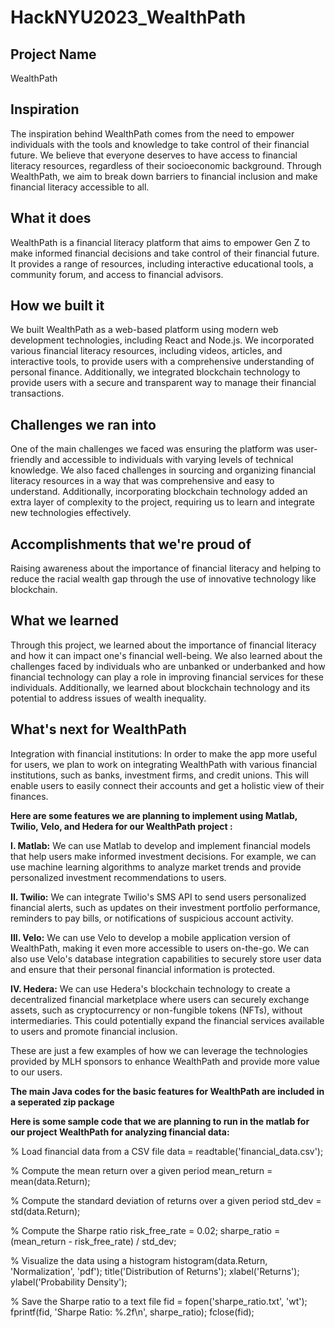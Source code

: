 # HackNYU2023_WealthPath

## Project Name
WealthPath

## Inspiration
The inspiration behind WealthPath comes from the need to empower individuals with the tools and knowledge to take control of their financial future. We believe that everyone deserves to have access to financial literacy resources, regardless of their socioeconomic background. Through WealthPath, we aim to break down barriers to financial inclusion and make financial literacy accessible to all.

## What it does
WealthPath is a financial literacy platform that aims to empower Gen Z to make informed financial decisions and take control of their financial future. It provides a range of resources, including interactive educational tools, a community forum, and access to financial advisors.

## How we built it
We built WealthPath as a web-based platform using modern web development technologies, including React and Node.js. We incorporated various financial literacy resources, including videos, articles, and interactive tools, to provide users with a comprehensive understanding of personal finance. Additionally, we integrated blockchain technology to provide users with a secure and transparent way to manage their financial transactions.

## Challenges we ran into
One of the main challenges we faced was ensuring the platform was user-friendly and accessible to individuals with varying levels of technical knowledge. We also faced challenges in sourcing and organizing financial literacy resources in a way that was comprehensive and easy to understand. Additionally, incorporating blockchain technology added an extra layer of complexity to the project, requiring us to learn and integrate new technologies effectively.

## Accomplishments that we're proud of
Raising awareness about the importance of financial literacy and helping to reduce the racial wealth gap through the use of innovative technology like blockchain.

## What we learned
Through this project, we learned about the importance of financial literacy and how it can impact one's financial well-being. We also learned about the challenges faced by individuals who are unbanked or underbanked and how financial technology can play a role in improving financial services for these individuals. Additionally, we learned about blockchain technology and its potential to address issues of wealth inequality.

## What's next for WealthPath
Integration with financial institutions: In order to make the app more useful for users, we plan to work on integrating WealthPath with various financial institutions, such as banks, investment firms, and credit unions. This will enable users to easily connect their accounts and get a holistic view of their finances.

**Here are some features we are planning to implement using Matlab, Twilio, Velo, and Hedera for our WealthPath project :**

**I. Matlab:** We can use Matlab to develop and implement financial models that help users make informed investment decisions. For example, we can use machine learning algorithms to analyze market trends and provide personalized investment recommendations to users.

**II. Twilio:** We can integrate Twilio's SMS API to send users personalized financial alerts, such as updates on their investment portfolio performance, reminders to pay bills, or notifications of suspicious account activity.

**III. Velo:** We can use Velo to develop a mobile application version of WealthPath, making it even more accessible to users on-the-go. We can also use Velo's database integration capabilities to securely store user data and ensure that their personal financial information is protected.

**IV. Hedera:** We can use Hedera's blockchain technology to create a decentralized financial marketplace where users can securely exchange assets, such as cryptocurrency or non-fungible tokens (NFTs), without intermediaries. This could potentially expand the financial services available to users and promote financial inclusion.

These are just a few examples of how we can leverage the technologies provided by MLH sponsors to enhance WealthPath and provide more value to our users.


**The main Java codes for the basic features for WealthPath are included in a seperated zip package**

**Here is some sample code that we are planning to run in the matlab for our project WealthPath for analyzing financial data:**

% Load financial data from a CSV file
data = readtable('financial_data.csv');

% Compute the mean return over a given period
mean_return = mean(data.Return);

% Compute the standard deviation of returns over a given period
std_dev = std(data.Return);

% Compute the Sharpe ratio
risk_free_rate = 0.02;
sharpe_ratio = (mean_return - risk_free_rate) / std_dev;

% Visualize the data using a histogram
histogram(data.Return, 'Normalization', 'pdf');
title('Distribution of Returns');
xlabel('Returns');
ylabel('Probability Density');

% Save the Sharpe ratio to a text file
fid = fopen('sharpe_ratio.txt', 'wt');
fprintf(fid, 'Sharpe Ratio: %.2f\n', sharpe_ratio);
fclose(fid);


